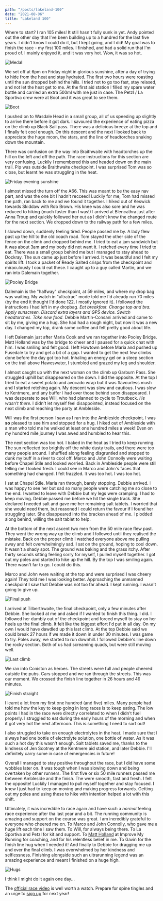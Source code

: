 ```yaml
---
path: "/posts/lakeland-100"
date: "2021-08-06"
title: "Lakeland 100"
---
```


Where to start?
I ran 105 miles!
It still hasn't fully sunk in yet.
Andy pointed out the other day that I've been building up to a hundred for the last five years.
I didn't know I could do it, but I kept going, and I did!
My goal was to finish the race - my first 100 miles.
I finished, and had a solid run that I'm proud of.
I mainly enjoyed it, and it was very hot. Wow, it was so hot.

![Medal](../images/lakeland-100/finish.jpeg)
<!-- end -->

We set off at 6pm on Friday night in glorious sunshine, after a day of trying to hide from the heat and stay hydrated.
The first two hours were roasting until the sun dropped behind the hills.
I tried not to go too fast, stay relaxed, and not let the heat get to me.
At the first aid station I filled my spare water bottle and carried an extra 500ml with me just in case.
The Petzl / La Sportiva crew were at Boot and it was great to see them.

![Boot](../images/lakeland-100/boot.jpeg "Boot checkpoint 📷 James Elson")

I pushed on to Wasdale Head in a small group, all of us speeding up slightly to arrive there before it got dark.
I savoured the experience of eating pizza on the climb up Black Sail pass.
There was a delicious breeze at the top and I finally felt cool enough.
On this descent and the next I looked back to appreciate the huge moon, the stars, and the line of headtorches snaking down the mountain.

There was confusion on the way into Braithwaite with headtorches up the hill on the left and off the path.
The race instructions for this section are very confusing.
Luckily I remembered this and headed down on the main trail.
Pip was outside Braithwaite checkpoint.
I was surprised Tom was so close, but learnt he was struggling in the heat.

![Friday evening sunshine](../images/lakeland-100/friday_eve.jpeg "Friday evening sunshine")

I almost missed the turn off the A66.
This was meant to be the easy nav part, and was the one bit I hadn't recceed!
Luckily for me, Tom had missed the path, ran back to me and we found it together.
I hiked out of Keswick towards Skiddaw with Rob Brown.
His knee was also sore and he was reduced to hiking (much faster than I was!)
I arrived at Blencathra just after Anna Troup and quickly followed her out as I didn't know the changed route for the next section.
We dropped down to the railway path for a few miles.

I slowed down, suddenly feeling tired.
People passed me by.
A lady flew past up the hill to the old coach road.
Tom stayed the other side of the fence on the climb and dropped behind me.
I tried to eat a jam sandwich but it was about 3am and my body did not want it.
I retched every time I tried to eat.
There was a small group behind me but I managed to stay ahead to Dockray.
The sun came up just before I arrived.
It was beautiful and I felt my spirits lift.
I took a packet of Ready Salted crisps from the checkpoint and miraculously I could eat these.
I caught up to a guy called Martin, and we ran into Dalemain together.

![Pooley Bridge](../images/lakeland-100/pooley_bridge.jpeg "All smiles at Pooley Bridge 📷 Kim Collison")

Dalemain is the "halfway" checkpoint, at 59 miles, and where my drop bag was waiting.
My watch in "ultratrac" mode told me I'd already run 70 miles (by the end it thought I'd done 122. I mostly ignored it).
I followed the instructions I had left in my dropbag.
_Eat breakfast. Change top and bra. Apply sunscreen. Discard extra layers and GPS device. Switch headtorches. Take new food._
Debbie Martin-Consani arrived and came to sit by me, giving me a hug.
She had had a rough night, but now it was a new day.
I changed my top, drank some coffee and felt pretty good about life.

I left Dalemain just after Maria Cook and we ran together into Pooley Bridge.
Matt Holland was by the bridge to cheer and I paused for a quick chat with him.
I was smiling and felt good.
I left Howtown before Maria and pushed up Fusedale to try and get a bit of a gap.
I wanted to get the next few climbs done before the day got too hot.
Inhaling an energy gel on a steep section on the trail above Haweswater, I stumbled and grazed my leg and shoulder.

I almost caught up with the next woman on the climb up Garburn Pass.
She struggled uphill but disappeared on the down.
I did the opposite.
At the top I tried to eat a sweet potato and avocado wrap but it was flavourless mush and I started retching again.
My descent was slow and cautious.
I was slow to Kentmere, and any buffer I had over those behind soon disappeared.
I was desperate to see Will, who had planned to cycle to Troutbeck.
_He wasn't there._
I didn't let myself feel disappointed, instead focused on the next climb and reaching the party at Ambleside.

Will was the first person I saw as I ran into the Ambleside checkpoint.
I was **so** pleased to see him and stopped for a hug.
I hiked out of Ambleside with a man who told me he walked at least one hundred miles a week!
Even on my hundred mile journey I was awed and humbled to hear this.

The next section was too hot.
I baked in the heat as I tried to keep running.
The sun reflected too brightly off the white dusty trails, and there were too many people around.
I shuffled along feeling disgruntled and stopped to dunk my buff in a river to cool off.
Marco and John Connolly were waiting before Chapel Stile and looked worried.
Back in Ambleside people were still telling me I looked fresh.
I could see in Marco and John's faces that something had changed.
I felt frazzled.
It was too hot.
I was too hot.

I sat at Chapel Stile.
Maria ran through, barely stopping.
Debbie arrived.
I was happy to see her but sad so many people were catching me so close to the end.
I wanted to leave with Debbie but my legs were cramping.
I had to keep moving.
Debbie passed me before we hit the single track.
She declared I needed salt and gave me her remaining salt tablets.
I worried that she would need them, but reasoned I could return the favour if I found her struggling later.
She disappeared into the bracken ahead of me.
I plodded along behind, willing the salt tablet to help.

At the bottom of the next ascent two men from the 50 mile race flew past.
They went the wrong way up the climb and I followed until they realised the mistake.
Back on the proper climb I watched everyone above me pulling away and felt overwhelmingly sad.
I sat on the ground, hoping to cool down.
It wasn't a shady spot.
The ground was baking and the grass itchy.
After thirty seconds sitting feeling sorry for myself, I pulled myself together.
I got out my poles and started to hike up the hill.
By the top I was smiling again.
There wasn't far to go.
I could do this.

Marco and John were waiting at the top and were surprised I was cheery again!
They told me I was looking better.
Approaching the unmanned checkpoint I saw that Debbie was not too far ahead.
I kept running.
I wasn't going to give up.

![Final push](../images/lakeland-100/last_push.jpeg "The final push")

I arrived at Tilberthwaite, the final checkpoint, only a few minutes after Debbie.
She looked at me and asked if I wanted to finish this thing.
I did.
I followed her dumbly out of the checkpoint and forced myself to stay on her heels up the final climb.
It felt like the biggest effort I'd put in all day.
On my own I would have dawdled up this last climb.
At the top Debbie said we could break 27 hours if we made it down in under 30 minutes.
I was game to try.
Poles away, we started to run downhill.
I followed Debbie's line down the rocky section.
Both of us had screaming quads, but were still moving well.

![Last climb](../images/lakeland-100/up.jpeg)

We ran into Coniston as heroes.
The streets were full and people cheered outside the pubs.
Cars stopped and we ran through the streets.
This was our moment.
We crossed the finish line together in 26 hours and 49 minutes.

![Finish straight](../images/lakeland-100/finish_straights.jpeg "📷 Alison Caldwell")

I learnt a lot from my first one hundred (and five) miles.
Many people had told me how the key to keep going in long races is to keep eating.
The low points I had in the race were directly correlated to when I didn't fuel properly.
I struggled to eat during the early hours of the morning and when it got very hot the next afternoon.
This is something I need to sort out!

I also struggled to take on enough electrolytes in the heat.
I made sure that I always had one bottle of electrolyte solution, one bottle of water.
As it was such a hot day this wasn't enough.
Salt tablets saved me, thanks to the kindness of Jen Scotney at the Kentmere aid station, and later Debbie.
I'll definitely carry some in case of emergencies in future!

Overall I managed to stay positive throughout the race, but I did have some wobbles later on.
It was tough when I was slowing down and being overtaken by other runners.
The first five or six 50 mile runners passed me between Ambleside and the finish.
The were smooth, fast and fresh.
I felt the opposite!
Luckily I managed to pull myself together and stay focused.
I knew I just had to keep on moving and making progress forwards.
Getting out my poles and using these to hike with intention helped a lot with this shift.

Ultimately, it was incredible to race again and have such a _normal_ feeling race experience after tha last year and a bit.
The running community is amazing and support on the course was great.
I am incredibly grateful to everyone who cheered me on.
To Marco and John Connolly, who gave me a huge lift each time I saw them.
To Will, for always being there.
To La Sportiva and Petzl for kit and support.
To [Matt Holland](https://improvemyrunning.com/) at Improve My Running for coaching, and for his relentless belief in me.
To Gavin for the finish line hug when I needed it!
And finally to Debbie for dragging me up and over the final climb.
I was overwhelmed by her kindness and selflessness.
Finishing alongside such an ultrarunning legend was an amazing experience and meant I finished on a huge high.

![Hugs](../images/lakeland-100/hugs.jpeg "📷 Alison Caldwell")

I think I might do it again one day...

The [official race video](https://www.youtube.com/watch?v=tT6Jd6CQ3g0&ab_channel=EpicEventsManagement) is well worth a watch.
Prepare for spine tingles and an urge to [sign up](https://lakeland100.com/) for next year!